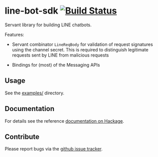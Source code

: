 # line-bot-sdk [![Build Status](https://travis-ci.org/moleike/line-bot-sdk.svg?branch=master)](https://travis-ci.org/moleike/line-bot-sdk)

Servant library for building LINE chatbots. 

Features:

* Servant combinator `LineReqBody` for validation of request signatures using the channel secret. This is required to distinguish legitimate requests sent by LINE from malicious requests

* Bindings for (most) of the Messaging APIs

## Usage

See the 
[examples/](https://github.com/moleike/line-bot-sdk/tree/master/examples) directory.

## Documentation

For details see the reference [documentation on Hackage][hackage].

[hackage]: http://hackage.haskell.org/package/line-bot-sdk "Hackage"

## Contribute

Please report bugs via the
[github issue tracker](https://github.com/moleike/line-bot-sdk/issues).
